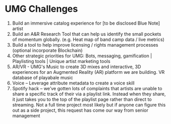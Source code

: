 # UMG Challenges

1. Build an immersive catalog experience for \[to be disclosed Blue Note\] artist
2. Build an A&R Research Tool that can help us identify the small pockets of momentum globally. \(e.g. Heat map of band camp data / live metrics\)  
3. Build a tool to help improve licensing / rights management processes \(optional incorporate Blockchain\)
4. Other strategic priorities for UMG:  Bots, messaging, gamification \| Playlisting tools \| Unique artist marketing tools
5. AR/VR - UMG's Music to create 3D mixes and interactive, 3D experiences for an Augmented Reality \(AR\) platform we are building. VR database of playabale music
6. Voice – Leverage attribute metadata to create a voice skill
7. Spotify hack – we’ve gotten lots of complaints that artists are unable to share a specific track of their via a playlist link. Instead when they share, it just takes you to the top of the playlist page rather than direct to streaming. Not a full time project most likely but if anyone can figure this out as a side project, this request has come our way from senior management

